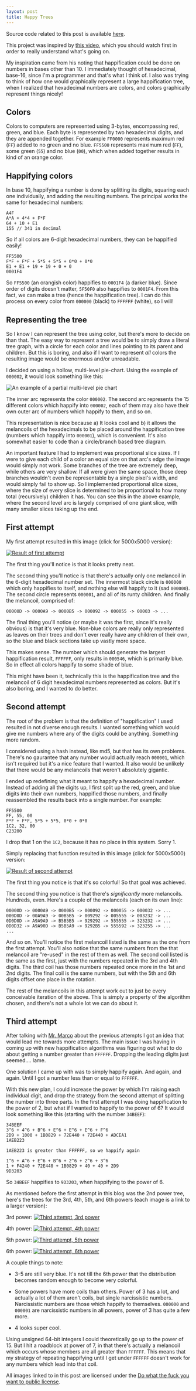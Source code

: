 ```yaml
---
layout: post
title: Happy Trees
---
```


Source code related to this post is available [here](https://github.com/mediocregopher/happy-tree).

This project was inspired by [this video](https://www.youtube.com/watch?v=_DpzAvb3Vk4),
which you should watch first in order to really understand what's going on.

My inspiration came from his noting that happification could be done on numbers
in bases other than 10. I immediately thought of hexadecimal, base-16, since I'm
a programmer and that's what I think of. I also was trying to think of how one
would graphically represent a large happification tree, when I realized that
hexadecimal numbers are colors, and colors graphically represent things nicely!

## Colors

Colors to computers are represented using 3-bytes, encompassing red, green, and
blue. Each byte is represented by two hexadecimal digits, and they are appended
together. For example `FF0000` represents maximum red (`FF`) added to no green
and no blue. `FF5500` represents maximum red (`FF`), some green (`55`) and no
blue (`00`), which when added together results in kind of an orange color.

## Happifying colors

In base 10, happifying a number is done by splitting its digits, squaring each
one individually, and adding the resulting numbers. The principal works the same
for hexadecimal numbers:

```
A4F
A*A + 4*4 + F*F
64 + 10 + E1
155 // 341 in decimal
```

So if all colors are 6-digit hexadecimal numbers, they can be happified easily!

```
FF5500
F*F + F*F + 5*5 + 5*5 + 0*0 + 0*0
E1 + E1 + 19 + 19 + 0 + 0
0001F4
```

So `FF5500` (an orangish color) happifies to `0001F4` (a darker blue). Since
order of digits doesn't matter, `5F50F0` also happifies to `0001F4`. From this
fact, we can make a tree (hence the happification tree). I can do this process
on every color from `000000` (black) to `FFFFFF` (white), so I will!

## Representing the tree

So I know I can represent the tree using color, but there's more to decide on
than that. The easy way to represent a tree would be to simply draw a literal
tree graph, with a circle for each color and lines pointing to its parent and
children. But this is boring, and also if I want to represent *all* colors the
resulting image would be enormous and/or unreadable.

I decided on using a hollow, multi-level pie-chart. Using the example
of `000002`, it would look something like this:

![An example of a partial multi-level pie chart](/img/happy-tree/partial.png)

The inner arc represents the color `000002`. The second arc represents the 15
different colors which happify into `000002`, each of them may also have their
own outer arc of numbers which happify to them, and so on.

This representation is nice because a) It looks cool and b) it allows the
melancoils of the hexadecimals to be placed around the happification tree
(numbers which happify into `000001`), which is convenient. It's also somewhat
easier to code than a circle/branch based tree diagram.

An important feature I had to implement was proportional slice sizes. If I were
to give each child of a color an equal size on that arc's edge the image would
simply not work.  Some branches of the tree are extremely deep, while others are
very shallow. If all were given the same space, those deep branches wouldn't
even be representable by a single pixel's width, and would simply fail to show
up. So I implemented proportional slice sizes, where the size of every slice is
determined to be proportional to how many total (recursively) children it has.
You can see this in the above example, where the second level arc is largely
comprised of one giant slice, with many smaller slices taking up the end.

## First attempt

My first attempt resulted in this image (click for 5000x5000 version):

[![Result of first attempt](/img/happy-tree/happy-tree-atmp1-small.png)](/img/happy-tree/happy-tree-atmp1.png)

The first thing you'll notice is that it looks pretty neat.

The second thing you'll notice is that there's actually only one melancoil in
the 6-digit hexadecimal number set. The innermost black circle is `000000` which
only happifies to itself, and nothing else will happify to it (sad `000000`).
The second circle represents `000001`, and all of its runty children. And
finally the melancoil, comprised of:

```
00000D -> 0000A9 -> 0000B5 -> 000092 -> 000055 -> 00003 -> ...
```

The final thing you'll notice (or maybe it was the first, since it's really
obvious) is that it's very blue. Non-blue colors are really only represented as
leaves on their trees and don't ever really have any children of their own, so
the blue and black sections take up vastly more space.

This makes sense. The number which should generate the largest happification
result, `FFFFFF`, only results in `000546`, which is primarily blue. So in effect
all colors happify to some shade of blue.

This might have been it, technically this is the happification tree and the
melancoil of 6 digit hexadecimal numbers represented as colors. But it's also
boring, and I wanted to do better.

## Second attempt

The root of the problem is that the definition of "happification" I used
resulted in not diverse enough results. I wanted something which would give me
numbers where any of the digits could be anything. Something more random.

I considered using a hash instead, like md5, but that has its own problems.
There's no gaurantee that any number would actually reach `000001`, which isn't
required but it's a nice feature that I wanted. It also would be unlikely that
there would be any melancoils that weren't absolutely gigantic.

I ended up redefining what it meant to happify a hexadecimal number. Instead of
adding all the digits up, I first split up the red, green, and blue digits into
their own numbers, happified those numbers, and finally reassembled the results
back into a single number. For example:

```
FF5500
FF, 55, 00
F*F + F*F, 5*5 + 5*5, 0*0 + 0*0
1C2, 32, 00
C23200
```

I drop that 1 on the `1C2`, because it has no place in this system. Sorry 1.

Simply replacing that function resulted in this image (click for 5000x5000) version:

[![Result of second attempt](/img/happy-tree/happy-tree-atmp2-small.png)](/img/happy-tree/happy-tree-atmp2.png)

The first thing you notice is that it's so colorful! So that goal was achieved.

The second thing you notice is that there's *significantly* more melancoils.
Hundreds, even. Here's a couple of the melancoils (each on its own line):

```
00000D -> 0000A9 -> 0000B5 -> 000092 -> 000055 -> 000032 -> ...
000D0D -> 00A9A9 -> 00B5B5 -> 009292 -> 005555 -> 003232 -> ...
0D0D0D -> A9A9A9 -> B5B5B5 -> 929292 -> 555555 -> 323232 -> ...
0D0D32 -> A9A90D -> B5B5A9 -> 9292B5 -> 555592 -> 323255 -> ...
...
```

And so on. You'll notice the first melancoil listed is the same as the one from
the first attempt. You'll also notice that the same numbers from the that
melancoil are "re-used" in the rest of them as well. The second coil listed is
the same as the first, just with the numbers repeated in the 3rd and 4th digits.
The third coil has those numbers repeated once more in the 1st and 2nd digits.
The final coil is the same numbers, but with the 5th and 6th digits offset one
place in the rotation.

The rest of the melancoils in this attempt work out to just be every conceivable
iteration of the above. This is simply a property of the algorithm chosen, and
there's not a whole lot we can do about it.

## Third attempt

After talking with [Mr. Marco](/members/#marcopolo) about the previous attempts
I got an idea that would lead me towards more attempts. The main issue I was
having in coming up with new happification algorithms was figuring out what to
do about getting a number greater than `FFFFFF`. Dropping the leading digits
just seemed.... lame.

One solution I came up with was to simply happify again. And again, and again.
Until I got a number less than or equal to `FFFFFF`.

With this new plan, I could increase the power by which I'm raising each
individual digit, and drop the strategy from the second attempt of splitting the
number into three parts. In the first attempt I was doing happification to the
power of 2, but what if I wanted to happify to the power of 6? It would look
something like this (starting with the number `34BEEF`):

```
34BEEF
3^6 + 4^6 + B^6 + E^6 + E^6 + E^6 + F^6
2D9 + 1000 + 1B0829 + 72E440 + 72E440 + ADCEA1
1AEB223

1AEB223 is greater than FFFFFF, so we happify again

1^6 + A^6 + E^6 + B^6 + 2^6 + 2^6 + 3^6
1 + F4240 + 72E440 + 1B0829 + 40 + 40 + 2D9
9D3203
```

So `34BEEF` happifies to `9D3203`, when happifying to the power of 6.

As mentioned before the first attempt in this blog was the 2nd power tree,
here's the trees for the 3rd, 4th, 5th, and 6th powers (each image is a link to
a larger version):

3rd power:
[![Third attempt, 3rd power](/img/happy-tree/happy-tree-atmp3-pow3-small.png)](/img/happy-tree/happy-tree-atmp3-pow3.png)

4th power:
[![Third attempt, 4th power](/img/happy-tree/happy-tree-atmp3-pow4-small.png)](/img/happy-tree/happy-tree-atmp3-pow4.png)

5th power:
[![Third attempt, 5th power](/img/happy-tree/happy-tree-atmp3-pow5-small.png)](/img/happy-tree/happy-tree-atmp3-pow5.png)

6th power:
[![Third attempt, 6th power](/img/happy-tree/happy-tree-atmp3-pow6-small.png)](/img/happy-tree/happy-tree-atmp3-pow6.png)

A couple things to note:

* 3-5 are still very blue. It's not till the 6th power that the distribution
  becomes random enough to become very colorful.

* Some powers have more coils than others. Power of 3 has a lot, and actually a
  lot of them aren't coils, but single narcissistic numbers. Narcissistic
  numbers are those which happify to themselves. `000000` and `000001` are
  narcissistic numbers in all powers, power of 3 has quite a few more.

* 4 looks super cool.

Using unsigned 64-bit integers I could theoretically go up to the power of 15.
But I hit a roadblock at power of 7, in that there's actually a melancoil which
occurs whose members are all greater than `FFFFFF`. This means that my strategy
of repeating happifying until I get under `FFFFFF` doesn't work for any numbers
which lead into that coil.

 All images linked to in this post are licensed under the [Do what the fuck you
 want to public license](http://www.wtfpl.net/txt/copying/).
